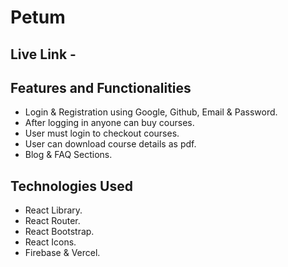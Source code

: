 # Petum

## Live Link - 

## Features and Functionalities
- Login & Registration using Google, Github, Email & Password.
- After logging in anyone can buy courses. 
- User must login to checkout courses.
- User can download course details as pdf.
- Blog & FAQ Sections.


## Technologies Used 
- React Library.
- React Router.
- React Bootstrap.
- React Icons.
- Firebase & Vercel.


